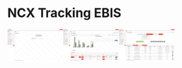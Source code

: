 # NCX Tracking EBIS
<div style="display: flex;">
    <img src="https://github.com/erikprakoso/portfolio/blob/master/images/Screenshot%202023-10-26%20at%2011.52.54.png" alt="Image" width="25%" height="50%">
    <img src="https://github.com/erikprakoso/portfolio/blob/master/images/Screenshot%202023-10-26%20at%2013.06.39.png" alt="Image" width="25%" height="50%">
    <img src="https://github.com/erikprakoso/portfolio/blob/master/images/Screenshot%202023-10-26%20at%2013.10.36.png" alt="Image" width="25%" height="50%">
</div>